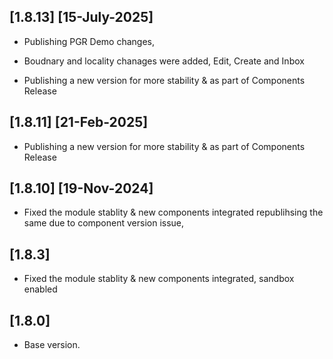 ## [1.8.13]  [15-July-2025]
- Publishing PGR Demo changes, 
- Boudnary and locality chanages were added, Edit, Create and Inbox   

- Publishing a new version for more stability & as part of Components Release


## [1.8.11]  [21-Feb-2025]
- Publishing a new version for more stability & as part of Components Release

## [1.8.10]  [19-Nov-2024]
- Fixed the module stablity & new components integrated republihsing the same due to component version issue, 

## [1.8.3]
- Fixed the module stablity & new components integrated, sandbox enabled 

## [1.8.0]
- Base version.

